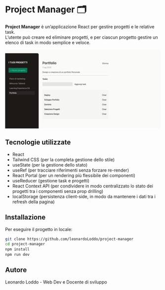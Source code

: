 # Project Manager 🗂️

**Project Manager** è un’applicazione React per gestire progetti e le relative task.  
L’utente può creare ed eliminare progetti, e per ciascun progetto gestire un elenco di task in modo semplice e veloce.

![Project Manager Screenshot](./src/assets/screenshot.png)

## Tecnologie utilizzate

- React
- Tailwind CSS (per la completa gestione dello stile)
- useState (per la gestione dello stato)
- useRef (per tracciare riferimenti senza forzare re-render)
- React Portal (per un rendering più flessibile dei componenti)
- useReducer (gestione task e progetti)
- React Context API (per condividere in modo centralizzato lo stato dei progetti tra i componenti senza prop drilling)
- localStorage (persistenza client-side, in modo da mantenere i dati tra i refresh della pagina)

## Installazione

Per eseguire il progetto in locale:

```bash
git clone https://github.com/leonardoLoddo/project-manager
cd project-manager
npm install
npm run dev
```

## Autore

Leonardo Loddo - Web Dev e Docente di sviluppo
